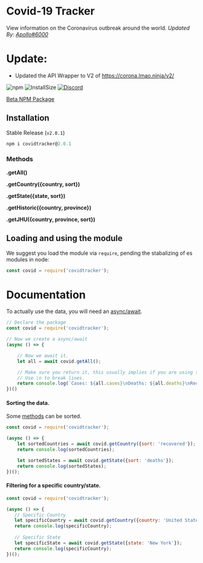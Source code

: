 
# Covid-19 Tracker

View information on the Coronavirus outbreak around the world.
*Updated By: [Apollo#6000](https://infernobot.xyz/)*

# Update:
- Updated the API Wrapper to V2 of https://corona.lmao.ninja/v2/

![npm](https://flat.badgen.net/npm/v/covidtracker) ![InstallSize](https://badgen.net/packagephobia/install/covidtracker) [![Discord](https://img.shields.io/badge/Discord-600%20Online-7289da)](https://discord.gg/tTEBTxR)


[Beta NPM Package](https://www.npmjs.com/package/covidtracker)
  

## Installation

Stable Release (`v2.0.1`)

```js
npm i covidtracker@2.0.1
```

### Methods

**.getAll()**

**.getCountry({country, sort})**

**.getState({state, sort})**

**.getHistoric({country, province})**

**.getJHU({country, province, sort})**

## Loading and using the module

We suggest you load the module via `require`, pending the stabalizing of es modules in node:

```js
const covid = require('covidtracker');
```

# Documentation

To actually use the data, you will need an [async/await](https://javascript.info/async-await).

```js
// Declare the package
const covid = require('covidtracker');

// Now we create a async/await
(async () => {

    // Now we await it.
    let all = await covid.getAll();

    // Make sure you return it, this usually implies if you are using this inside a function.
    // Use \n to break lines.
    return console.log(`Cases: ${all.cases}\nDeaths: ${all.deaths}\nRecovered: ${all.recovered}`)
})()
```

#### Sorting the data.

Some [methods](https://www.npmjs.com/package/covidtracker#methods) can be sorted.

```js
const covid = require('covidtracker');

(async () => {
    let sortedCountries = await covid.getCountry({sort: 'recovered'});
    return console.log(sortedCountries);

    let sortedStates = await covid.getState({sort: 'deaths'});
    return console.log(sortedStates);
})();
```

#### Filtering for a specific country/state.
```js
const covid = require('covidtracker');

(async () => {
   // Specific Country
   let specificCountry = await covid.getCountry({country: 'United States'});
   return console.log(specificCountry);
   
   // Specific State
   let specificState = await covid.getState({state: 'New York'});
   return console.log(specificCountry);
})();
```